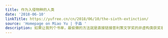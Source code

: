 ```yaml
---
title: 作为入侵物种的人类
date: '2018-06-10'
linkTitle: https://yufree.cn/cn/2018/06/10/the-sixth-extinction/
source: 'Homepage on Miao Yu | 于淼 '
description: 如果让我列个书单，最偷懒的方法就是直接链接普利策文学奖的非虚构类获奖名单。一来这里面的作品可读性很高，也就是你不会有读维基百科或教科书的痛苦
---
```

